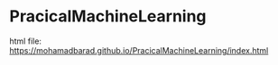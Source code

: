 # PracicalMachineLearning
html file:
https://mohamadbarad.github.io/PracicalMachineLearning/index.html 